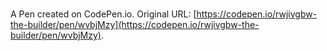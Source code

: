 # 

A Pen created on CodePen.io. Original URL: [https://codepen.io/rwjivgbw-the-builder/pen/wvbjMzy](https://codepen.io/rwjivgbw-the-builder/pen/wvbjMzy).


